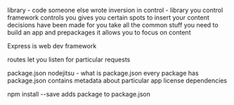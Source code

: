 library - code someone else wrote
inversion in control - library you control
framework controls you gives you certain spots to insert your content
decisions have been made for you 
take all the common stuff you need to build an app and prepackages it
allows you to focus on content

Express is web dev framework

routes let you listen for particular requests

package.json
nodejitsu - what is package.json
every package has package.json
contains metadata about particular app
license
dependencies

npm install <package> --save
adds package to package.json